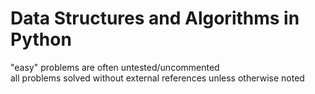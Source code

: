 # Data Structures and Algorithms in Python

"easy" problems are often untested/uncommented <br>
all problems solved without external references unless otherwise noted
